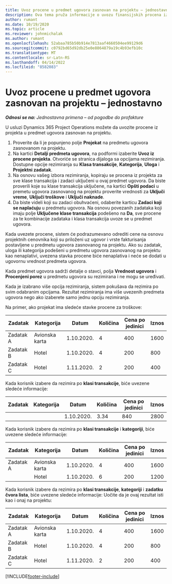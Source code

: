 ```yaml
---
title: Uvoz procene u predmet ugovora zasnovan na projektu – jednostavno
description: Ova tema pruža informacije o uvozu finansijskih procena iz projekta u predmet ugovora.
author: rumant
ms.date: 10/19/2020
ms.topic: article
ms.reviewer: johnmichalak
ms.author: rumant
ms.openlocfilehash: 52abaa785b50b914e7813aaf4660504ee99129d6
ms.sourcegitcommit: c0792bd65d92db25e0e8864879a19c4b93efb10c
ms.translationtype: MT
ms.contentlocale: sr-Latn-RS
ms.lasthandoff: 04/14/2022
ms.locfileid: "8582083"
---
```

# <a name="import-an-estimate-to-a-project-based-contract-line---lite"></a>Uvoz procene u predmet ugovora zasnovan na projektu – jednostavno

_**Odnosi se na:** Jednostavna primena – od pogodbe do profakture_

U usluzi Dynamics 365 Project Operations možete da uvozite procene iz projekta u predmet ugovora zasnovan na projektu.

1. Proverite da li je popunjeno polje **Projekat** na predmetu ugovora zasnovanom na projektu.
2. Na kartici **Detalji predmeta ugovora**, na podformi izaberite **Uvoz iz procene projekta**. Otvoriće se stranica dijaloga sa opcijama rezimiranja. Dostupne opcije rezimiranja su **Klasa transakcije**, **Kategorija**, **Uloga** i **Projektni zadatak**.
3. Na osnovu vašeg izbora rezimiranja, kopiraju se procena iz projekta za sve klase transakcija i zadaci uključeni u ovaj predmet ugovora. Da biste proverili koje su klase transakcija uključene, na kartici **Opšti podaci** u premetu ugovora zasnovanog na projektu proverite vrednosti za **Uključi vreme**, **Uključi troškove** i **Uključi naknade**. 
4. Da biste videli koji su zadaci obuhvaćeni, odaberite karticu **Zadaci koji se naplaćuju** u predmetu ugovora. Na osnovu povezanih zadataka koji imaju polje **Uključene klase transakcija** podešeno na **Da**, sve procene za te kombinacije zadataka i klasa transakcija uvoze se u predmet ugovora.

Kada uvezete procene, sistem će podrazumevano odrediti cene na osnovu projektnih cenovnika koji su priloženi uz ugovor i vrste fakturisanja postavljene u predmetu ugovora zasnovanog na projektu. Ako su zadatak, uloga ili kategorija podešeni u predmetu ugovora zasnovanog na projektu kao nenaplativi, uvezena stavka procene biće nenaplativa i neće se dodati u ugovornu vrednost predmeta ugovora.

Kada predmet ugovora sadrži detalje o stavci, polja **Vrednost ugovora** i **Procenjeni porez** u predmetu ugovora su rezimirana i ne mogu se uređivati.

Kada je izabrano više opcija rezimiranja, sistem pokušava da rezimira po svim odabranim opcijama. Rezultat rezimiranja ima više uvezenih predmeta ugovora nego ako izaberete samo jednu opciju rezimiranja.

Na primer, ako projekat ima sledeće stavke procene za troškove:

| Zadatak | Kategorija | Datum | Količina | Cena po jedinici | Iznos |
| --- | --- | --- | --- | --- | --- |
| Zadatak A | Avionska karta | 1.10.2020. | 4 | 400 | 1600 |
| Zadatak B | Hotel | 1.10.2020. | 4 | 200 | 800 |
| Zadatak C | Hotel | 1.11.2020. | 2 | 200 | 400 |

Kada korisnik izabere da rezimira po **klasi transakcije**, biće uvezene sledeće informacije:

| Zadatak | Kategorija | Datum | Količina | Cena po jedinici | Iznos |
| --- | --- | --- | --- | --- | --- |
| &nbsp; | &nbsp; | 1.10.2020. | 3.34 | 840 | 2800 |

Kada korisnik izabere da rezimira po **klasi transakcije** i **kategoriji**, biće uvezene sledeće informacije:

| Zadatak | Kategorija | Datum | Količina | Cena po jedinici | Iznos |
| --- | --- | --- | --- | --- | --- |
| Zadatak A | Avionska karta | 1.10.2020. | 4 | 400 | 1600 |
| &nbsp;| Hotel | 1.10.2020. | 6 | 200 | 1200 |

Kada korisnik izabere da rezimira po **klasi transakcije**, **kategoriji** i **zadatku čvora lista**, biće uvezene sledeće informacije: Uočite da je ovaj rezultat isti kao i onaj na projektu:

| Zadatak | Kategorija | Datum | Količina | Cena po jedinici | Iznos |
| --- | --- | --- | --- | --- | --- |
| Zadatak A | Avionska karta | 1.10.2020. | 4 | 400 | 1600 |
| Zadatak B | Hotel | 1.10.2020. | 4 | 200 | 800 |
| Zadatak C | Hotel | 1.11.2020. | 2 | 200 | 400 |


[!INCLUDE[footer-include](../../includes/footer-banner.md)]